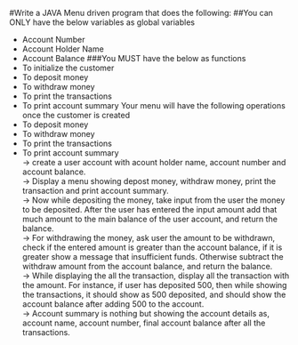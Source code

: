 #Write a JAVA Menu driven program that does the following:
##You can ONLY have the below variables as global variables
* Account Number
* Account Holder Name
* Account Balance
###You MUST have the below as functions
* To initialize the customer
* To deposit money
* To withdraw money
* To print the transactions
* To print account summary
Your menu will have the following operations once the customer is created
* To deposit money
* To withdraw money
* To print the transactions
* To print account summary  
-> create a user account with acount holder name, account number and account balance.  
-> Display a menu showing depost money, withdraw money, print the transaction and print account summary.  
-> Now while depositing the money, take input from the user the money to be deposited. After the user has entered the input amount add that much amount to the main balance of the user account, and return the balance.  
-> For withdrawing the money, ask user the amount to be withdrawn, check if the entered amount is greater than the account balance, if it is greater show a message that insufficient funds. Otherwise subtract the withdraw amount from the account balance, and return the balance.  
-> While displaying the all the transaction, display all the transaction with the amount. For instance, if user has deposited 500, then while showing the transactions, it should show as 500 deposited, and should show the account balance after adding 500 to the account.  
-> Account summary is nothing but showing the account details as, account name, account number, final account balance after all the transactions.
